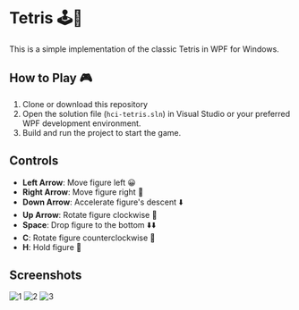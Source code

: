# Tetris 🕹️🧩

This is a simple implementation of the classic Tetris in WPF for Windows. 

## How to Play 🎮

1. Clone or download this repository
2. Open the solution file (`hci-tetris.sln`) in Visual Studio or your preferred WPF development environment.
3. Build and run the project to start the game.

## Controls

- **Left Arrow**: Move figure left 😀
- **Right Arrow**: Move figure right 🚀
- **Down Arrow**: Accelerate figure's descent ⬇️
- **Up Arrow**: Rotate figure clockwise 🔄
- **Space**: Drop figure to the bottom ⬇️⬇️
- **C**: Rotate figure counterclockwise 🔄
- **H**: Hold figure 🤲


## Screenshots
![1](https://github.com/elenadj7/hci-tetris/assets/92872835/8c3a309f-d87c-4836-85e0-de6e7da29796)
![2](https://github.com/elenadj7/hci-tetris/assets/92872835/dbce21fb-6064-43be-9b0e-430cb3c2c4fc)
![3](https://github.com/elenadj7/hci-tetris/assets/92872835/fea55865-c8c7-4d8c-b38b-0540158ac6d8)

